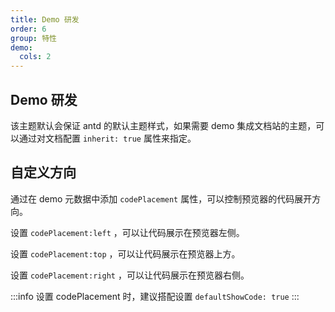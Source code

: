 ```yaml
---
title: Demo 研发
order: 6
group: 特性
demo:
  cols: 2
---
```


## Demo 研发

该主题默认会保证 antd 的默认主题样式，如果需要 demo 集成文档站的主题，可以通过对文档配置 `inherit: true` 属性来指定。

<code src="../demos/Antd.tsx"></code>
<code src="../demos/AntdInherit.tsx"></code>

## 自定义方向

通过在 demo 元数据中添加 `codePlacement` 属性，可以控制预览器的代码展开方向。

设置 `codePlacement:left` ，可以让代码展示在预览器左侧。

<code src="../demos/Left.tsx"></code>

设置 `codePlacement:top` ，可以让代码展示在预览器上方。

<code src="../demos/Top.tsx"></code>

设置 `codePlacement:right` ，可以让代码展示在预览器右侧。

<code src="../demos/Right.tsx"></code>

:::info
设置 codePlacement 时，建议搭配设置 `defaultShowCode: true`
:::
